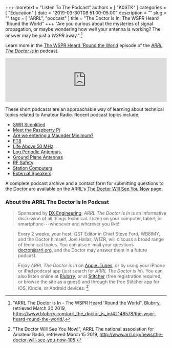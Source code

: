+++
moretext = "Listen To The Podcast"
authors = [ "K0STK" ]
categories = [ "Education" ]
date = "2019-03-30T08:51:00-05:00"
description = ""
slug = ""
tags = [ "ARRL", "podcast" ]
title = "The Doctor is In: The WSPR Heard 'Round the World"
+++
"Are you curious about the mysteries of signal propagation, or maybe wondering
how well your antenna is working? The answer may be just a *WSPR* away." [^1]

Learn more in the
[The WSPR Heard 'Round the World](https://www.blubrry.com/arrl_the_doctor_is_in/42148578/the-wspr-heard-round-the-world/)
episode of the
[*ARRL The Doctor is in*](http://www.arrl.org/doctor/) podcast. 
<!--more-->

<iframe src="http://player.blubrry.com?media_url=http://media.blubrry.com/arrl_the_doctor_is_in/d/content.blubrry.com/arrl_the_doctor_is_in/March_28_-_WSPR.mp3" scrolling="no" width="100%" height="138px" frameborder="0"></iframe>

These short podcasts are an approachable way of learning about technical
topics related to Amateur Radio. Recent podcast topics include:

* [SWR Simplified](https://www.blubrry.com/arrl_the_doctor_is_in/42026223/swr-simplified/)
* [Meet the Raspberry Pi](https://www.blubrry.com/arrl_the_doctor_is_in/41981724/meet-the-raspberry-pi/)
* [Are we entering a Maunder Minimum?](https://www.blubrry.com/arrl_the_doctor_is_in/41574941/are-we-entering-a-maunder-minimum/)
* [FT8](https://www.blubrry.com/arrl_the_doctor_is_in/40986567/ft8/)
* [Life Above 50 MHz](https://www.blubrry.com/arrl_the_doctor_is_in/40986137/life-above-50-mhz).
* [Log Periodic Antennas](https://www.blubrry.com/arrl_the_doctor_is_in/39781083/log-periodic-antennas/),
* [Ground Plane Antennas](https://www.blubrry.com/arrl_the_doctor_is_in/39442945/ground-plane-antennas/)
* [RF Safety](https://www.blubrry.com/arrl_the_doctor_is_in/39442944/rf-safety/)
* [Station Computers](https://www.blubrry.com/arrl_the_doctor_is_in/38424687/station-computers/)
* [External Speakers](https://www.blubrry.com/arrl_the_doctor_is_in/38268972/external-speakers/)

A complete podcast archive and a contact form for submitting questions
to the Doctor are available on the ARRL's
[The Doctor Will See You Now](http://www.arrl.org/doctor) page.

### About the ARRL The Doctor Is In Podcast

>Sponsored by [DX Engineering](http://www.dxengineering.com/),
*ARRL The Doctor is In* is an informative discussion of all things
technical. Listen on your computer, tablet, or smartphone---whenever and
wherever you like!

>Every 2 weeks, your host, QST Editor in Chief Steve Ford, WB8IMY, and the
Doctor himself, Joel Hallas, W1ZR, will discuss a broad range of technical
topics. You can also e-mail your questions
[doctor@arrl.org](mailto:doctor@arrl.org),
and the Doctor may answer them in a future podcast.

>Enjoy
*ARRL The Doctor is In* on
[Apple iTunes](https://itunes.apple.com/us/podcast/arrl-the-doctor-is-in/id1096749595?mt=2()),
or by using your iPhone or iPad podcast app (just search for
*ARRL The Doctor is In*). You can also listen online at
[Blubrry](https://www.blubrry.com/arrl_the_doctor_is_in/),
or at
[Stitcher](https://www.stitcher.com/)
(free registration required, or browse the site as a guest) and through
the free Stitcher app for iOS, Kindle, or Android devices. [^2]

[^1]: "ARRL The Doctor is In - The WSPR Heard 'Round the World", Blubrry, retrieved March 30 2019, https://www.blubrry.com/arrl_the_doctor_is_in/42148578/the-wspr-heard-round-the-world/.

[^2]: "The Doctor Will See You Now!", ARRL The national association for Amateur Radio, retrieved March 15 2019, http://www.arrl.org/news/the-doctor-will-see-you-now-105.
